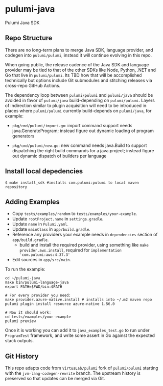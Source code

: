 # pulumi-java

Pulumi Java SDK

## Repo Structure

There are no long-term plans to merge Java SDK, language provider, and
codegen into `pulumi/pulumi`, instead it will continue evolving in
this repo.

When going public, the release cadence of the Java SDK and language
provider may be tied to that of the other SDKs like Node, Python, .NET
and Go that live in `pulumi/pulumi`. Its TBD how that will be
accomplished technically but options include Git submodules and
stitching releases via cross-repo GitHub Actions.

The dependency loop between `pulumi/pulumi` and `pulumi/java` should be
avoided in favor of `pulumi/java` build-depending on `pulumi/pulumi`.
Layers of indirection similar to plugin acquisition will need to be
introduced in places where `pulumi/pulumi` currently build-depends on
`pulumi/java`, for example:

- `pkg/cmd/pulumi/import.go`: import command support needs
  java.GenerateProgram; instead figure out dynamic loading of program
  generators

- `pkg/cmd/pulumi/new.go`: new command needs java.Build to support
  dispatching the right build commands for a java project; instead
  figure out dynamic dispatch of builders per language

## Install local depedencies

```shell
$ make install_sdk #installs com.pulumi:pulumi to local maven repository

```

## Adding Examples

- Copy `tests/examples/random` to `tests/examples/your-example`.
- Update `rootProject.name` in `settings.gradle`.
- Update `name` in `Pulumi.yaml`.
- Update `mainClass` in `app/build.gradle`.
- Reference any providers your example needs in `dependencies` section of `app/build.gradle`.
  - build and install the required provider, using something like `make provider.aws.install`, required for `implementation 'com.pulumi:aws:4.37.3'`
- Edit sources in `app/src/main`.

To run the example:

```shell
cd ~/pulumi-java
make bin/pulumi-language-java
export PATH=$PWD/bin:$PATH

# For every provider you need:
make provider.azure-native.install # installs into ~/.m2 maven repo
pulumi plugin install resource azure-native 1.56.0

# Now it should work:
cd tests/examples/your-example
pulumi preview
```

Once it is working you can add it to `java_examples_test.go` to run
under `ProgramTest` framework, and write some assert in Go against the
expected stack outputs.


## Git History

This repo adapts code from `VirtusLab/pulumi` fork of `pulumi/pulumi`
starting with the `jvm-lang-codegen-rewrite` branch. The upstream
history is preserved so that updates can be merged via Git.
